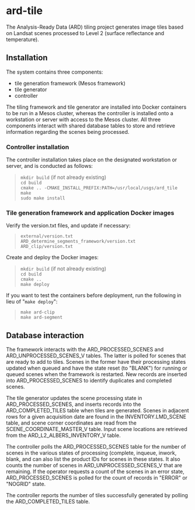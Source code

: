 # ard-tile

The Analysis-Ready Data (ARD) tiling project generates image tiles based on
Landsat scenes processed to Level 2 (surface reflectance and temperature).

## Installation

The system contains three components:

 - tile generation framework (Mesos framework)  
 - tile generator  
 - controller

The tiling framework and tile generator are installed into Docker
containers to be run in a Mesos cluster, whereas the controller
is installed onto a workstation or server with access to the Mesos cluster.
All three components interact with shared database tables to store and
retrieve information regarding the scenes being processed.

### Controller installation

The controller installation takes place on the designated workstation
or server, and is conducted as follows:

> `mkdir build` (if not already existing)   
  `cd build`  
  `cmake .. -CMAKE_INSTALL_PREFIX:PATH=/usr/local/usgs/ard_tile`  
  `make`  
  `sudo make install`

### Tile generation framework and application Docker images

Verify the version.txt files, and update if necessary:
> `external/version.txt`  
  `ARD_determine_segments_framework/version.txt`  
  `ARD_clip/version.txt`

Create and deploy the Docker images:

> `mkdir build` (if not already existing)  
  `cd build`  
  `cmake ..`  
  `make deploy`

If you want to test the containers before deployment, run the following
in lieu of "`make deploy`":

> `make ard-clip`  
  `make ard-segment`

## Database interaction

The framework interacts with the ARD\_PROCESSED\_SCENES and
ARD\_UNPROCESSED\_SCENES\_V tables.  The latter is polled for scenes
that are ready to add to tiles.  Scenes in the former have their processing
states updated when queued and have the state reset (to "BLANK") for running
or queued scenes when the framework is restarted.  New records are inserted
into ARD\_PROCESSED\_SCENES to identify duplicates and completed scenes.

The tile generator updates the scene processing state in ARD\_PROCESSED\_SCENES,
and inserts records into the ARD\_COMPLETED\_TILES table when tiles are
generated.  Scenes in adjacent rows for a given acquisition date are found
in the INVENTORY.LMD\_SCENE table, and scene corner coordinates are read
from the SCENE\_COORDINATE\_MASTER\_V table.  Input scene locations are
retrieved from the ARD\_L2\_ALBERS\_INVENTORY\_V table.

The controller polls the ARD\_PROCESSED\_SCENES table for the number of scenes
in the various states of processing (complete, inqueue, inwork, blank, and can
also list the product IDs for scenes in these states.  It also counts the number
of scenes in ARD\_UNPROCESSED\_SCENES\_V that are remaining.
If the operator requests a count of the scenes in an error state,
ARD\_PROCESSED\_SCENES is polled for the count of records in "ERROR" or "NOGRID"
state.

The controller reports the number of tiles successfully generated by polling
the ARD\_COMPLETED\_TILES table.